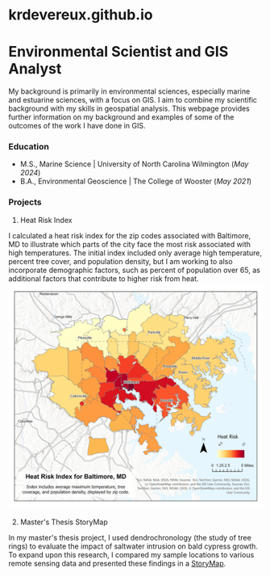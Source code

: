 # krdevereux.github.io
# Environmental Scientist and GIS Analyst
My background is primarily in environmental sciences, especially marine and estuarine sciences, with a focus on GIS. I aim to combine my scientific background with my skills in geospatial analysis. This webpage provides further information on my background and examples of some of the outcomes of the work I have done in GIS.

### Education
- M.S., Marine Science | University of North Carolina Wilmington (_May 2024_)
- B.A., Environmental Geoscience | The College of Wooster (_May 2021_)

### Projects
1. Heat Risk Index
   
I calculated a heat risk index for the zip codes associated with Baltimore, MD to illustrate which parts of the city face the most risk associated with high temperatures. The initial index included only average high temperature, percent tree cover, and population density, but I am working to also incorporate demographic factors, such as percent of population over 65, as additional factors that contribute to higher risk from heat.
![Heat Risk Index](/assets/hri_baltimore.jpg)

2. Master's Thesis StoryMap

In my master's thesis project, I used dendrochronology (the study of tree rings) to evaluate the impact of saltwater intrusion on bald cypress growth. To expand upon this research, I compared my sample locations to various remote sensing data and presented these findings in a [StoryMap](https://arcg.is/CLifK).
